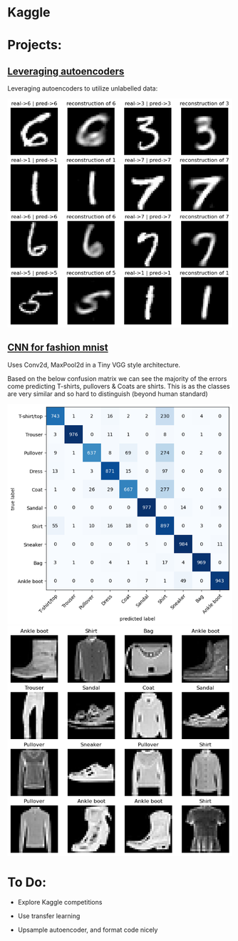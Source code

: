 # Kaggle

# Projects:

## [Leveraging autoencoders](/Leveraging%20autoencoders)

Leveraging autoencoders to utilize unlabelled data:

![2](/Leveraging%20autoencoders/Images/predictionsWithReconstructions.png)


## [CNN for fashion mnist](https://github.com/Molten-Ice/Kaggle/blob/main/cnn-for-fashion-mnist.ipynb)

Uses Conv2d, MaxPool2d in a Tiny VGG style architecture.

Based on the below confusion matrix we can see the majority of the errors come predicting T-shirts, pullovers & Coats are shirts.
This is as the classes are very similar and so hard to distinguish (beyond human standard)


![TinyVGGConfusionMatrix](/Images/TinyVGGConfusionMatrix.png) ![FashionMNIST](/Images/FashionMNIST.png)


# To Do:

- Explore Kaggle competitions

- Use transfer learning

- Upsample autoencoder, and format code nicely
